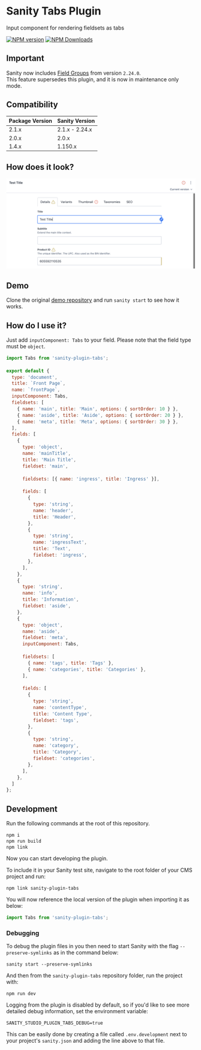 # Sanity Tabs Plugin

Input component for rendering fieldsets as tabs

[![NPM version](https://img.shields.io/npm/v/sanity-plugin-tabs?style=for-the-badge)](https://www.npmjs.com/package/sanity-plugin-tabs) [![NPM Downloads](https://img.shields.io/npm/dw/sanity-plugin-tabs?style=for-the-badge)](https://www.npmjs.com/package/sanity-plugin-tabs)

## Important
Sanity now includes [Field Groups](https://www.sanity.io/docs/field-groups) from version `2.24.0`.  
This feature supersedes this plugin, and it is now in maintenance only mode.

## Compatibility

| Package Version | Sanity Version |
| --------------- | -------------- |
| 2.1.x           | 2.1.x - 2.24.x |
| 2.0.x           | 2.0.x          |
| 1.4.x           | 1.150.x        |

## How does it look?

![Preview](/images/previews.png?raw=true 'Preview')

## Demo

Clone the original [demo repository](https://github.com/azzlack/sanity-plugin-tabs-demo) and run `sanity start` to see how it works.

## How do I use it?

Just add `inputComponent: Tabs` to your field. Please note that the field type must be `object`.

```javascript
import Tabs from 'sanity-plugin-tabs';

export default {
  type: 'document',
  title: `Front Page`,
  name: `frontPage`,
  inputComponent: Tabs,
  fieldsets: [
    { name: 'main', title: 'Main', options: { sortOrder: 10 } },
    { name: 'aside', title: 'Aside', options: { sortOrder: 20 } },
    { name: 'meta', title: 'Meta', options: { sortOrder: 30 } },
  ],
  fields: [
    {
      type: 'object',
      name: 'mainTitle',
      title: 'Main Title',
      fieldset: 'main',

      fieldsets: [{ name: 'ingress', title: 'Ingress' }],

      fields: [
        {
          type: 'string',
          name: 'header',
          title: 'Header',
        },
        {
          type: 'string',
          name: 'ingressText',
          title: 'Text',
          fieldset: 'ingress',
        },
      ],
    },
    {
      type: 'string',
      name: 'info',
      title: 'Information',
      fieldset: 'aside',
    },
    {
      type: 'object',
      name: 'aside',
      fieldset: 'meta',
      inputComponent: Tabs,

      fieldsets: [
        { name: 'tags', title: 'Tags' },
        { name: 'categories', title: 'Categories' },
      ],

      fields: [
        {
          type: 'string',
          name: 'contentType',
          title: 'Content Type',
          fieldset: 'tags',
        },
        {
          type: 'string',
          name: 'category',
          title: 'Category',
          fieldset: 'categories',
        },
      ],
    },
  ]
};
```

## Development

Run the following commands at the root of this repository.

```
npm i
npm run build
npm link
```

Now you can start developing the plugin.

To include it in your Sanity test site, navigate to the root folder of your CMS project and run:

```
npm link sanity-plugin-tabs
```

You will now reference the local version of the plugin when importing it as below:

```javascript
import Tabs from 'sanity-plugin-tabs';
```

### Debugging

To debug the plugin files in you then need to start Sanity with the flag `--preserve-symlinks` as in the command below:

```
sanity start --preserve-symlinks
```

And then from the `sanity-plugin-tabs` repository folder, run the project with:

```
npm run dev
```

Logging from the plugin is disabled by default, so if you'd like to see more detailed debug information, set the environment variable:

```
SANITY_STUDIO_PLUGIN_TABS_DEBUG=true
```

This can be easily done by creating a file called `.env.development` next to your project's `sanity.json` and adding the line above to that file.
